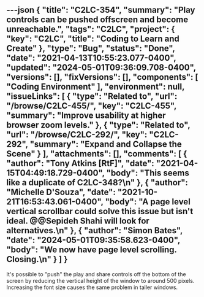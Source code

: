 ---json
{
  "title": "C2LC-354",
  "summary": "Play controls can be pushed offscreen and become unreachable.",
  "tags": "C2LC",
  "project": {
    "key": "C2LC",
    "title": "Coding to Learn and Create"
  },
  "type": "Bug",
  "status": "Done",
  "date": "2021-04-13T10:55:23.077-0400",
  "updated": "2024-05-01T09:36:09.708-0400",
  "versions": [],
  "fixVersions": [],
  "components": [
    "Coding Environment"
  ],
  "environment": null,
  "issueLinks": [
    {
      "type": "Related to",
      "url": "/browse/C2LC-455/",
      "key": "C2LC-455",
      "summary": "Improve usability at higher browser zoom levels."
    },
    {
      "type": "Related to",
      "url": "/browse/C2LC-292/",
      "key": "C2LC-292",
      "summary": "Expand and Collapse the Scene"
    }
  ],
  "attachments": [],
  "comments": [
    {
      "author": "Tony Atkins [RtF]",
      "date": "2021-04-15T04:49:18.729-0400",
      "body": "This seems like a duplicate of C2LC-348?\n"
    },
    {
      "author": "Michelle D'Souza",
      "date": "2021-10-21T16:53:43.061-0400",
      "body": "A page level vertical scrollbar could solve this issue but isn't ideal. @@Sepideh Shahi will look for alternatives.\n"
    },
    {
      "author": "Simon Bates",
      "date": "2024-05-01T09:35:58.623-0400",
      "body": "We now have page level scrolling. Closing.\n"
    }
  ]
}
---
It's possible to "push" the play and share controls off the bottom of the screen by reducing the vertical height of the window to around 500 pixels.  Increasing the font size causes the same problem in taller windows.

<!-- media: file 3ad0be12-e588-4842-ade8-21ea2c1432cb -->

        
